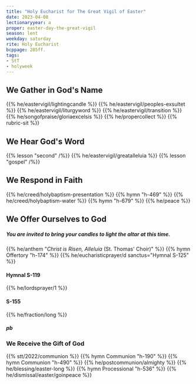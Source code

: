 ```yaml
---
title: "Holy Eucharist for The Great Vigil of Easter"
date: 2023-04-08
lectionaryyear: a
proper: easter-day-the-great-vigil
season: lent
weekday: saturday
rite: Holy Eucharist
bcppage: 285ff.
tags:
- StT
- holyweek
---
```


## We Gather in God's Name
{{% he/eastervigil/lightingcandle %}}
{{% he/eastervigil/peoples-exsultet %}}
{{% he/eastervigil/liturgyword %}}
{{% he/eastervigil/transition %}}
{{% he/songofpraise/gloriaexcelsis %}}
{{% he/propercollect %}}
{{% rubric-sit %}}

## We Hear God's Word
{{% lesson "second" /%}}
{{% he/eastervigil/greatalleluia %}}
{{% lesson "gospel" /%}}

## We Respond in Faith
{{% he/creed/holybaptism-presentation %}}
{{% hymn "h-469" %}}
{{% he/creed/holybaptism-water %}}
{{% hymn "h-679" %}}
{{% he/peace %}}

## We Offer Ourselves to God

##### You are invited to bring your candles to light the altar at this time.
{{% he/anthem "_Christ is Risen, Alleluia_ (St. Thomas' Choir)" %}}
{{% hymn Offertory "h-174" %}}
{{% he/eucharisticprayer/d sanctus="Hymnal S-125" %}}

#### Hymnal S-119
{{% he/lordsprayer/1 %}}

#### S-155
{{% he/fraction/long %}}

##### pb
### We Receive the Gift of God
{{% stt/2022/communion %}}
{{% hymn Communion "h-190" %}}
{{% hymn Communion "h-490" %}}
{{% he/postcommunion/almighty %}}
{{% he/blessing/easter-long %}}
{{% hymn Processional "h-536" %}}
{{% he/dismissal/easter/goinpeace %}}

